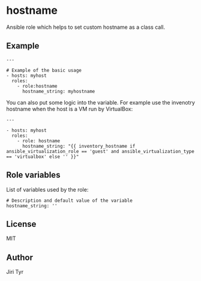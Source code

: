hostname
========

Ansible role which helps to set custom hostname as a class call.


Example
-------

```
---

# Example of the basic usage
- hosts: myhost
  roles:
    - role:hostname
      hostname_string: myhostname
```

You can also put some logic into the variable. For example use the invenotry
hostname when the host is a VM run by VirtualBox:

```
---

- hosts: myhost
  roles:
    - role: hostname
      hostname_string: "{{ inventory_hostname if ansible_virtualization_role == 'guest' and ansible_virtualization_type == 'virtualbox' else '' }}"
```


Role variables
--------------

List of variables used by the role:

```
# Description and default value of the variable
hostname_string: ''
```


License
-------

MIT


Author
------

Jiri Tyr
